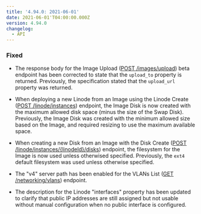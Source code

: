 ```yaml
---
title: '4.94.0: 2021-06-01'
date: 2021-06-01'T04:00:00.000Z
version: 4.94.0
changelog:
  - API
---
```


### Fixed

- The response body for the Image Upload ([POST /images/upload](https://www.linode.com/docs/api/images/#image-upload)) beta endpoint has been corrected to state that the `upload_to` property is returned. Previously, the specification stated that the `upload_url` property was returned.

- When deploying a new Linode from an Image using the Linode Create ([POST /linode/instances](https://www.linode.com/docs/api/linode-instances/#linode-create)) endpoint, the Image Disk is now created with the maximum allowed disk space (minus the size of the Swap Disk). Previously, the Image Disk was created with the minimum allowed size based on the Image, and required resizing to use the maximum available space.

- When creating a new Disk from an Image with the Disk Create ([POST /linode/instances/{linodeId}/disks](https://www.linode.com/docs/api/linode-instances/#disk-create)) endpoint, the filesystem for the Image is now used unless otherwised specified. Previously, the `ext4` default filesystem was used unless otherwise specified.

- The "v4" server path has been enabled for the VLANs List ([GET /networking/vlans](https://www.linode.com/docs/api/networking/#vlans-list)) endpoint.

- The description for the Linode "interfaces" property has been updated to clarify that public IP addresses are still assigned but not usable without manual configuration when no public interface is configured.
